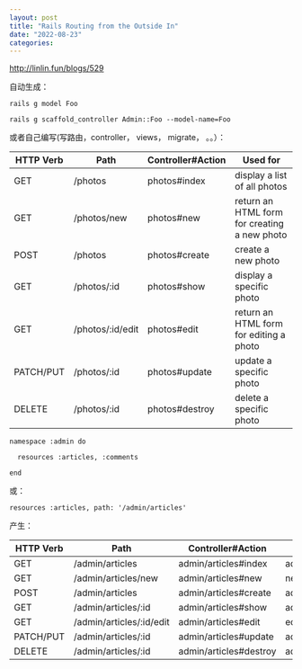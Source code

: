 ```yaml
---
layout: post
title: "Rails Routing from the Outside In"
date: "2022-08-23"
categories: 
---
```

<p><a href="http://linlin.fun/blogs/529">http://linlin.fun/blogs/529</a></p>

<p>自动生成：</p>

<pre>
<code>rails&nbsp;g&nbsp;model&nbsp;Foo&nbsp;

rails&nbsp;g&nbsp;scaffold_controller&nbsp;Admin::Foo&nbsp;--model-name=Foo</code></pre>

<p>或者自己编写(写路由，controller， views， migrate， 。。）：</p>

<table>
	<thead>
		<tr>
			<th>HTTP Verb</th>
			<th>Path</th>
			<th>Controller#Action</th>
			<th>Used for</th>
		</tr>
	</thead>
	<tbody>
		<tr>
			<td>GET</td>
			<td>/photos</td>
			<td>photos#index</td>
			<td>display a list of all photos</td>
		</tr>
		<tr>
			<td>GET</td>
			<td>/photos/new</td>
			<td>photos#new</td>
			<td>return an HTML form for creating a new photo</td>
		</tr>
		<tr>
			<td>POST</td>
			<td>/photos</td>
			<td>photos#create</td>
			<td>create a new photo</td>
		</tr>
		<tr>
			<td>GET</td>
			<td>/photos/:id</td>
			<td>photos#show</td>
			<td>display a specific photo</td>
		</tr>
		<tr>
			<td>GET</td>
			<td>/photos/:id/edit</td>
			<td>photos#edit</td>
			<td>return an HTML form for editing a photo</td>
		</tr>
		<tr>
			<td>PATCH/PUT</td>
			<td>/photos/:id</td>
			<td>photos#update</td>
			<td>update a specific photo</td>
		</tr>
		<tr>
			<td>DELETE</td>
			<td>/photos/:id</td>
			<td>photos#destroy</td>
			<td>delete a specific photo</td>
		</tr>
	</tbody>
</table>

<pre>
<code>namespace :admin do

&nbsp; resources :articles, :comments

end</code></pre>

<p>或：</p>

<pre>
<code>resources :articles, path: &#39;/admin/articles&#39;</code></pre>

<p>产生：</p>

<table>
	<thead>
		<tr>
			<th>HTTP Verb</th>
			<th>Path</th>
			<th>Controller#Action</th>
			<th>Named Route Helper</th>
		</tr>
	</thead>
	<tbody>
		<tr>
			<td>GET</td>
			<td>/admin/articles</td>
			<td>admin/articles#index</td>
			<td>admin_articles_path</td>
		</tr>
		<tr>
			<td>GET</td>
			<td>/admin/articles/new</td>
			<td>admin/articles#new</td>
			<td>new_admin_article_path</td>
		</tr>
		<tr>
			<td>POST</td>
			<td>/admin/articles</td>
			<td>admin/articles#create</td>
			<td>admin_articles_path</td>
		</tr>
		<tr>
			<td>GET</td>
			<td>/admin/articles/:id</td>
			<td>admin/articles#show</td>
			<td>admin_article_path(:id)</td>
		</tr>
		<tr>
			<td>GET</td>
			<td>/admin/articles/:id/edit</td>
			<td>admin/articles#edit</td>
			<td>edit_admin_article_path(:id)</td>
		</tr>
		<tr>
			<td>PATCH/PUT</td>
			<td>/admin/articles/:id</td>
			<td>admin/articles#update</td>
			<td>admin_article_path(:id)</td>
		</tr>
		<tr>
			<td>DELETE</td>
			<td>/admin/articles/:id</td>
			<td>admin/articles#destroy</td>
			<td>admin_article_path(:id)</td>
		</tr>
	</tbody>
</table>

